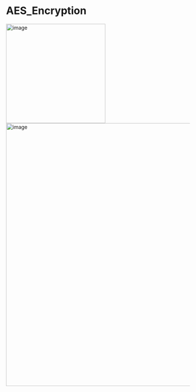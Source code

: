 # AES_Encryption

<img width="272" alt="image" src="https://github.com/chiragcool300/AES_Encryption/assets/59661614/b78bb548-d9d5-4a40-be34-33b2a7510e47"> 
<img width="720" alt="image" src="https://github.com/chiragcool300/AES_Encryption/assets/59661614/a8abc74e-c9be-4147-8849-d98ee35800b0">

